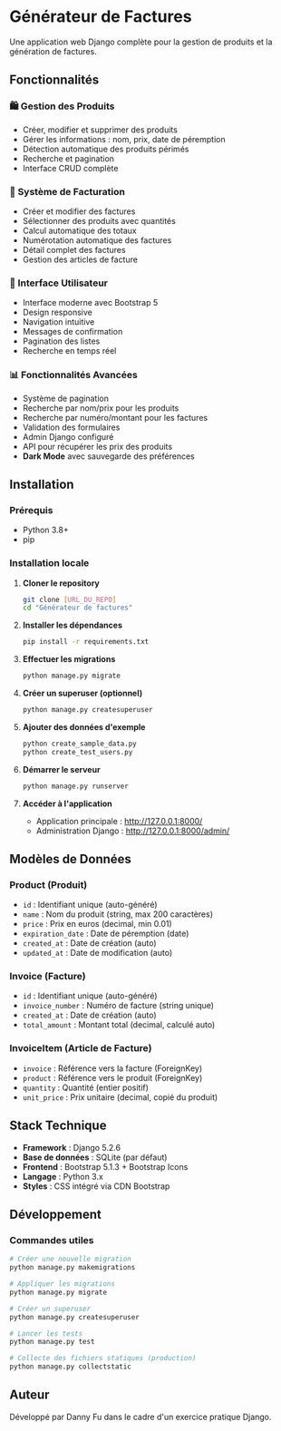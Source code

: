 # Générateur de Factures

Une application web Django complète pour la gestion de produits et la génération de factures.

## Fonctionnalités

### 🛍️ Gestion des Produits
- Créer, modifier et supprimer des produits
- Gérer les informations : nom, prix, date de péremption
- Détection automatique des produits périmés
- Recherche et pagination
- Interface CRUD complète

### 📄 Système de Facturation
- Créer et modifier des factures
- Sélectionner des produits avec quantités
- Calcul automatique des totaux
- Numérotation automatique des factures
- Détail complet des factures
- Gestion des articles de facture

### 🎯 Interface Utilisateur
- Interface moderne avec Bootstrap 5
- Design responsive
- Navigation intuitive
- Messages de confirmation
- Pagination des listes
- Recherche en temps réel

### 📊 Fonctionnalités Avancées
- Système de pagination
- Recherche par nom/prix pour les produits
- Recherche par numéro/montant pour les factures
- Validation des formulaires
- Admin Django configuré
- API pour récupérer les prix des produits
- **Dark Mode** avec sauvegarde des préférences

## Installation

### Prérequis
- Python 3.8+
- pip

### Installation locale

1. **Cloner le repository**
   ```bash
   git clone [URL_DU_REPO]
   cd "Générateur de factures"
   ```

2. **Installer les dépendances**
   ```bash
   pip install -r requirements.txt
   ```

3. **Effectuer les migrations**
   ```bash
   python manage.py migrate
   ```

4. **Créer un superuser (optionnel)**
   ```bash
   python manage.py createsuperuser
   ```

5. **Ajouter des données d'exemple**
   ```bash
   python create_sample_data.py
   python create_test_users.py
   ```

6. **Démarrer le serveur**
   ```bash
   python manage.py runserver
   ```

7. **Accéder à l'application**
   - Application principale : http://127.0.0.1:8000/
   - Administration Django : http://127.0.0.1:8000/admin/


## Modèles de Données

### Product (Produit)
- `id` : Identifiant unique (auto-généré)
- `name` : Nom du produit (string, max 200 caractères)
- `price` : Prix en euros (decimal, min 0.01)
- `expiration_date` : Date de péremption (date)
- `created_at` : Date de création (auto)
- `updated_at` : Date de modification (auto)

### Invoice (Facture)
- `id` : Identifiant unique (auto-généré)
- `invoice_number` : Numéro de facture (string unique)
- `created_at` : Date de création (auto)
- `total_amount` : Montant total (decimal, calculé auto)

### InvoiceItem (Article de Facture)
- `invoice` : Référence vers la facture (ForeignKey)
- `product` : Référence vers le produit (ForeignKey)
- `quantity` : Quantité (entier positif)
- `unit_price` : Prix unitaire (decimal, copié du produit)


## Stack Technique

- **Framework** : Django 5.2.6
- **Base de données** : SQLite (par défaut)
- **Frontend** : Bootstrap 5.1.3 + Bootstrap Icons
- **Langage** : Python 3.x
- **Styles** : CSS intégré via CDN Bootstrap


## Développement

### Commandes utiles

```bash
# Créer une nouvelle migration
python manage.py makemigrations

# Appliquer les migrations
python manage.py migrate

# Créer un superuser
python manage.py createsuperuser

# Lancer les tests
python manage.py test

# Collecte des fichiers statiques (production)
python manage.py collectstatic
```


## Auteur

Développé par Danny Fu dans le cadre d'un exercice pratique Django.

